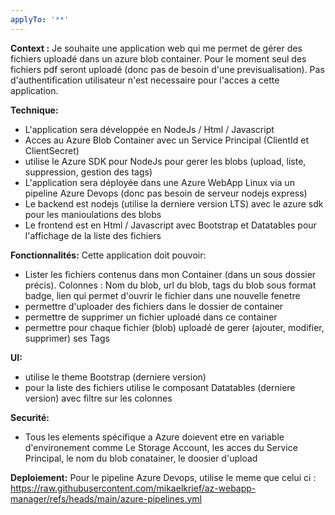 ```yaml
---
applyTo: '**'
---
```


**Context :**
Je souhaite une application web qui me permet de gérer des fichiers uploadé dans un azure blob container.
Pour le moment seul des fichiers pdf seront uploadé (donc pas de besoin d'une previsualisation).
Pas d'authentification utilisateur n'est necessaire pour l'acces a cette application.


**Technique:**
- L'application sera développée en NodeJs / Html / Javascript
- Acces au Azure Blob Container avec un Service Principal (ClientId et ClientSecret)
- utilise le Azure SDK pour NodeJs pour gerer les blobs (upload, liste, suppression, gestion des tags)
- L'application sera déployée dans une Azure WebApp Linux via un pipeline Azure Devops (donc pas besoin de serveur nodejs express)
- Le backend est nodejs (utilise la derniere version LTS) avec le azure sdk pour les manioulations des blobs
- Le frontend est en Html / Javascript avec Bootstrap et Datatables pour l'affichage de la liste des fichiers


**Fonctionnalités:**
Cette application doit pouvoir:
- Lister les fichiers contenus dans mon Container (dans un sous dossier précis).
    Colonnes : Nom du blob, url du blob, tags du blob sous format badge, lien qui permet d'ouvrir le fichier dans une nouvelle fenetre
- permettre d'uploader des fichiers dans le dossier de container
- permettre de supprimer un fichier uploadé dans ce container
- permettre pour chaque fichier (blob) uploadé de gerer (ajouter, modifier, supprimer) ses Tags

**UI:**
- utilise le theme Bootstrap (derniere version)
- pour la liste des fichiers utilise le composant Datatables (derniere version) avec filtre sur les colonnes


**Securité:**
- Tous les elements spécifique a Azure doievent etre en variable d'environement comme
 Le Storage Account, les acces du Service Principal, le nom du blob conatainer, le doosier d'upload

 **Deploiement:**
 Pour le pipeline Azure Devops, utilise le meme que celui ci : https://raw.githubusercontent.com/mikaelkrief/az-webapp-manager/refs/heads/main/azure-pipelines.yml

